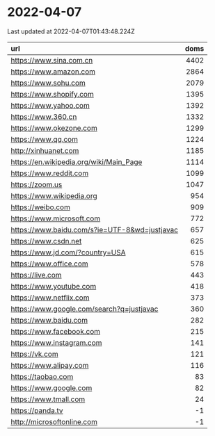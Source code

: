 # 2022-04-07

<!-- BEGIN -->
Last updated at 2022-04-07T01:43:48.224Z

url | doms
:- | -:
https://www.sina.com.cn | 4402
https://www.amazon.com | 2864
https://www.sohu.com | 2079
https://www.shopify.com | 1395
https://www.yahoo.com | 1392
https://www.360.cn | 1332
https://www.okezone.com | 1299
https://www.qq.com | 1224
http://xinhuanet.com | 1185
https://en.wikipedia.org/wiki/Main_Page | 1114
https://www.reddit.com | 1099
https://zoom.us | 1047
https://www.wikipedia.org | 954
https://weibo.com | 909
https://www.microsoft.com | 772
https://www.baidu.com/s?ie=UTF-8&wd=justjavac | 657
https://www.csdn.net | 625
https://www.jd.com/?country=USA | 615
https://www.office.com | 578
https://live.com | 443
https://www.youtube.com | 418
https://www.netflix.com | 373
https://www.google.com/search?q=justjavac | 360
https://www.baidu.com | 282
https://www.facebook.com | 215
https://www.instagram.com | 141
https://vk.com | 121
https://www.alipay.com | 116
https://taobao.com | 83
https://www.google.com | 82
https://www.tmall.com | 24
https://panda.tv | -1
http://microsoftonline.com | -1
<!-- END -->
